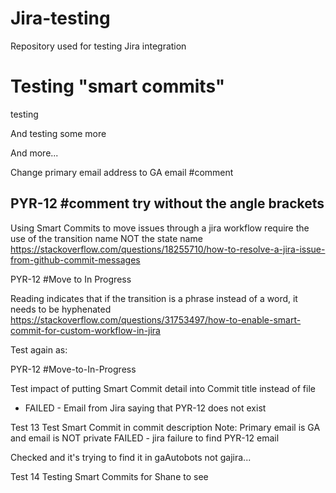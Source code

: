 # Jira-testing
Repository used for testing Jira integration


Testing "smart commits"
=======
testing

And testing some more

And more...

Change primary email address to GA email
<testing smart commits: comment>  <PYR-12> #comment <Commenting to jira from GitHub from GA email address>

PYR-12 #comment try without the angle brackets 
-------------------------------------------------

Using Smart Commits to move issues through a jira workflow require the use of the transition name NOT the state name
https://stackoverflow.com/questions/18255710/how-to-resolve-a-jira-issue-from-github-commit-messages 

PYR-12 #Move to In Progress

Reading indicates that if the transition is a phrase instead of a word, it needs to be hyphenated
https://stackoverflow.com/questions/31753497/how-to-enable-smart-commit-for-custom-workflow-in-jira 

Test again as:

PYR-12 #Move-to-In-Progress

Test impact of putting Smart Commit detail into Commit title instead of file
- FAILED - Email from Jira saying that PYR-12 does not exist

Test 13
Test Smart Commit in commit description
Note: Primary email is GA and email is NOT private
FAILED - jira failure to find PYR-12 email

Checked and it's trying to find it in gaAutobots not gajira...

Test 14
Testing Smart Commits for Shane to see
